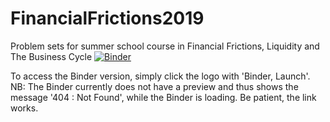 # FinancialFrictions2019
Problem sets for summer school course in Financial Frictions, Liquidity and The Business Cycle
[![Binder](https://mybinder.org/badge_logo.svg)](https://mybinder.org/v2/gh/ChampionApe/FinancialFrictions2019.git/master?urlpath=lab)

To access the Binder version, simply click the logo with 'Binder, Launch'. NB: The Binder currently does not have a preview and thus shows the message '404 : Not Found', while the Binder is loading. Be patient, the link works. 
